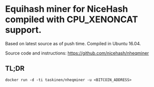 # Equihash miner for NiceHash compiled with CPU_XENONCAT support.

Based on latest source as of push time. Compiled in Ubuntu 16.04.

Source code and instructions: https://github.com/nicehash/nheqminer

## TL;DR

`docker run -d -ti taskinen/nheqminer -u <BITCOIN_ADDRESS>`
